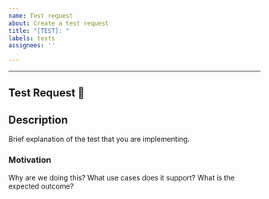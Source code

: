 ```yaml
---
name: Test request
about: Create a test request
title: "[TEST]: "
labels: tests
assignees: ''

---
```


---
Test Request 🚀
---

<!--
  Please fill out each section below, otherwise your issue will be closed. This info allows xgeeks maintainers of this repository to diagnose (and fix!) your issue as quickly as possible.

  Before opening a new issue, please search existing issues: https://github.com/xgeekshq/js-intl-kitchen-sink/issues
-->

## Description

Brief explanation of the test that you are implementing.

### Motivation

Why are we doing this? What use cases does it support? What is the expected outcome?

